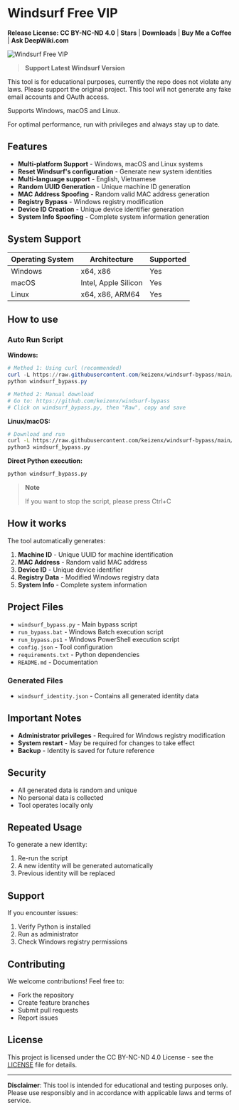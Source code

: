 # Windsurf Free VIP

**Release License: CC BY-NC-ND 4.0** | **Stars** | **Downloads** | **Buy Me a Coffee** | **Ask DeepWiki.com**

![Windsurf Free VIP](https://img.shields.io/badge/Windsurf-Free%20VIP-blue?style=for-the-badge&logo=github)

> **Support Latest Windsurf Version**

This tool is for educational purposes, currently the repo does not violate any laws. Please support the original project. This tool will not generate any fake email accounts and OAuth access.

Supports Windows, macOS and Linux.

For optimal performance, run with privileges and always stay up to date.

## Features

- **Multi-platform Support** - Windows, macOS and Linux systems
- **Reset Windsurf's configuration** - Generate new system identities
- **Multi-language support** - English, Vietnamese
- **Random UUID Generation** - Unique machine ID generation
- **MAC Address Spoofing** - Random valid MAC address generation
- **Registry Bypass** - Windows registry modification
- **Device ID Creation** - Unique device identifier generation
- **System Info Spoofing** - Complete system information generation

## System Support

| Operating System | Architecture | Supported |
|------------------|---------------|-----------|
| Windows | x64, x86 | Yes |
| macOS | Intel, Apple Silicon | Yes |
| Linux | x64, x86, ARM64 | Yes |

## How to use

### Auto Run Script

**Windows:**
```powershell
# Method 1: Using curl (recommended)
curl -L https://raw.githubusercontent.com/keizenx/windsurf-bypass/main/windsurf_bypass.py -o windsurf_bypass.py
python windsurf_bypass.py

# Method 2: Manual download
# Go to: https://github.com/keizenx/windsurf-bypass
# Click on windsurf_bypass.py, then "Raw", copy and save
```

**Linux/macOS:**
```bash
# Download and run
curl -L https://raw.githubusercontent.com/keizenx/windsurf-bypass/main/windsurf_bypass.py -o windsurf_bypass.py
python3 windsurf_bypass.py
```

**Direct Python execution:**
```bash
python windsurf_bypass.py
```

> **Note**
> 
> If you want to stop the script, please press Ctrl+C

## How it works

The tool automatically generates:

1. **Machine ID** - Unique UUID for machine identification
2. **MAC Address** - Random valid MAC address
3. **Device ID** - Unique device identifier
4. **Registry Data** - Modified Windows registry data
5. **System Info** - Complete system information

## Project Files

- `windsurf_bypass.py` - Main bypass script
- `run_bypass.bat` - Windows Batch execution script
- `run_bypass.ps1` - Windows PowerShell execution script
- `config.json` - Tool configuration
- `requirements.txt` - Python dependencies
- `README.md` - Documentation

### Generated Files
- `windsurf_identity.json` - Contains all generated identity data

## Important Notes

- **Administrator privileges** - Required for Windows registry modification
- **System restart** - May be required for changes to take effect
- **Backup** - Identity is saved for future reference

## Security

- All generated data is random and unique
- No personal data is collected
- Tool operates locally only

## Repeated Usage

To generate a new identity:
1. Re-run the script
2. A new identity will be generated automatically
3. Previous identity will be replaced

## Support

If you encounter issues:
1. Verify Python is installed
2. Run as administrator
3. Check Windows registry permissions

## Contributing

We welcome contributions! Feel free to:
- Fork the repository
- Create feature branches
- Submit pull requests
- Report issues

## License

This project is licensed under the CC BY-NC-ND 4.0 License - see the [LICENSE](LICENSE) file for details.

---
**Disclaimer**: This tool is intended for educational and testing purposes only. Please use responsibly and in accordance with applicable laws and terms of service.